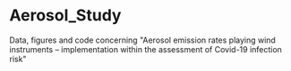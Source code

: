 # Aerosol_Study
Data, figures and code concerning "Aerosol emission rates playing wind instruments – implementation within the assessment of Covid-19 infection risk"
